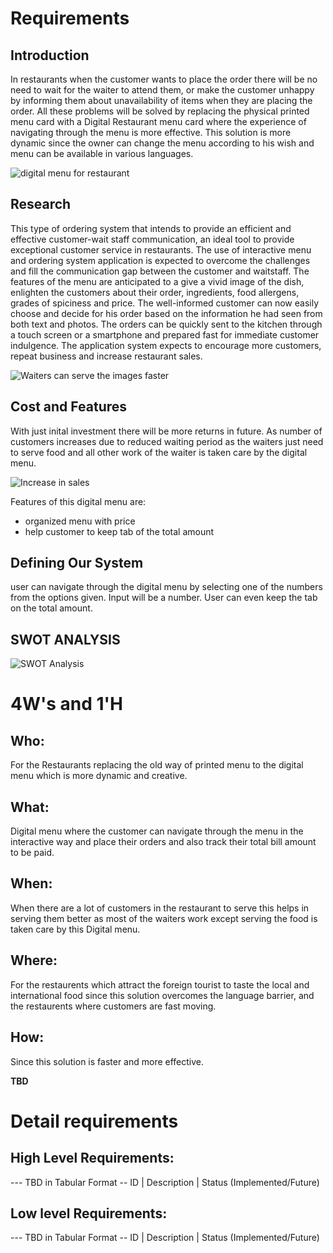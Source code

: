 # Requirements
## Introduction
In restaurants when the customer wants to place the order there will be no need to wait for the waiter to attend them, or make the customer unhappy by informing them about unavailability of items when they are placing the order. All these problems will be solved by replacing the physical printed menu card with a Digital Restaurant menu card where the experience of navigating through the menu is more effective. This solution is more dynamic since the owner can change the menu according to his wish and menu can be available in various languages.

![digital menu for restaurant](https://user-images.githubusercontent.com/65301187/114957727-46c0ae80-9e7f-11eb-9f38-cac8bb085827.jpg)

## Research
This type of ordering system that intends to provide an efficient and effective customer-wait staff communication, an ideal tool to provide exceptional customer service in restaurants. The use of interactive menu and ordering system application is expected to overcome the challenges and fill the communication gap between the customer and waitstaff. The features of the menu are anticipated to a give a vivid image of the dish, enlighten the customers about their order, ingredients, food allergens, grades of spiciness and price. The well-informed customer can now easily choose and decide for his order based on the information he had seen from both 
text and photos. The orders can be quickly sent to the kitchen through a touch screen or a smartphone and prepared fast for immediate customer indulgence. The application system expects to encourage more customers, repeat business and increase restaurant sales.

![Waiters can serve the images faster](https://user-images.githubusercontent.com/65301187/114958167-204f4300-9e80-11eb-8f6a-f96a7d2b0b06.jpg)

## Cost and Features
With just inital investment there will be more returns in future. As number of customers increases due to reduced waiting period as the waiters just need to serve food and all other work of the waiter is taken care by the digital menu.

![Increase in sales](https://user-images.githubusercontent.com/65301187/114958717-3ad5ec00-9e81-11eb-879f-8db40f1e8f0e.jpg)

Features of this digital menu are:
*   organized menu with price
*   help customer to keep tab of the total amount

## Defining Our System
user can navigate through the digital menu by selecting one of the numbers from the options given. Input will be a number. User can even keep the tab on the total amount.
## SWOT ANALYSIS
![SWOT Analysis](https://user-images.githubusercontent.com/65301187/114960714-3e6b7200-9e85-11eb-8801-8604abfa2a71.png)


# 4W&#39;s and 1&#39;H

## Who:

For the Restaurants replacing the old way of printed menu to the digital menu which is more dynamic and creative.

## What:

Digital menu where the customer can navigate through the menu in the interactive way and place their orders and also track their total bill amount to be paid.

## When:

When there are a lot of customers in the restaurant to serve this helps in serving them better as most of the waiters work except serving the food is taken care by this Digital menu.

## Where:

For the restaurents which attract the foreign tourist to taste the local and international food since this solution overcomes the language barrier, and the restaurents where customers are fast moving.

## How:

Since this solution is faster and more effective. 

**TBD**

# Detail requirements
## High Level Requirements:
--- TBD in Tabular Format 
-- ID | Description | Status (Implemented/Future)


##  Low level Requirements:
--- TBD in Tabular Format 
-- ID | Description | Status (Implemented/Future)
